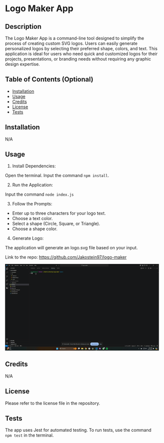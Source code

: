# Logo Maker App

## Description 

The Logo Maker App is a command-line tool designed to simplify the process of creating custom SVG logos. Users can easily generate personalized logos by selecting their preferred shape, colors, and text. This application is ideal for users who need quick and customized logos for their projects, presentations, or branding needs without requiring any graphic design expertise.

## Table of Contents (Optional)

- [Installation](#installation)
- [Usage](#usage)
- [Credits](#credits)
- [License](#license)
- [Tests](#tests)

## Installation

N/A

## Usage

1. Install Dependencies:

Open the terminal. Input the command `npm install`.

2. Run the Application:

Input the command `node index.js`

3. Follow the Prompts:

- Enter up to three characters for your logo text.
- Choose a text color.
- Select a shape (Circle, Square, or Triangle).
- Choose a shape color.

4. Generate Logo:

The application will generate an logo.svg file based on your input.

Link to the repo: https://github.com/Jakostein97/logo-maker

![App Walkthrough GIF](assets/images/Untitled_%20Jun%2027,%202024%209_53%20PM.gif)

## Credits

N/A

## License

Please refer to the license file in the repository.

## Tests

The app uses Jest for automated testing. To run tests, use the command `npm test` in the terminal.


